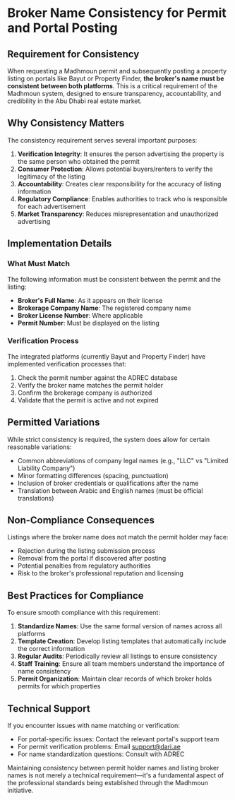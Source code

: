 # Broker Name Consistency for Permit and Portal Posting

## Requirement for Consistency

When requesting a Madhmoun permit and subsequently posting a property listing on portals like Bayut or Property Finder, **the broker's name must be consistent between both platforms**. This is a critical requirement of the Madhmoun system, designed to ensure transparency, accountability, and credibility in the Abu Dhabi real estate market.

## Why Consistency Matters

The consistency requirement serves several important purposes:

1. **Verification Integrity**: It ensures the person advertising the property is the same person who obtained the permit
2. **Consumer Protection**: Allows potential buyers/renters to verify the legitimacy of the listing
3. **Accountability**: Creates clear responsibility for the accuracy of listing information
4. **Regulatory Compliance**: Enables authorities to track who is responsible for each advertisement
5. **Market Transparency**: Reduces misrepresentation and unauthorized advertising

## Implementation Details

### What Must Match

The following information must be consistent between the permit and the listing:

* **Broker's Full Name**: As it appears on their license
* **Brokerage Company Name**: The registered company name
* **Broker License Number**: Where applicable
* **Permit Number**: Must be displayed on the listing

### Verification Process

The integrated platforms (currently Bayut and Property Finder) have implemented verification processes that:

1. Check the permit number against the ADREC database
2. Verify the broker name matches the permit holder
3. Confirm the brokerage company is authorized
4. Validate that the permit is active and not expired

## Permitted Variations

While strict consistency is required, the system does allow for certain reasonable variations:

* Common abbreviations of company legal names (e.g., "LLC" vs "Limited Liability Company")
* Minor formatting differences (spacing, punctuation)
* Inclusion of broker credentials or qualifications after the name
* Translation between Arabic and English names (must be official translations)

## Non-Compliance Consequences

Listings where the broker name does not match the permit holder may face:

* Rejection during the listing submission process
* Removal from the portal if discovered after posting
* Potential penalties from regulatory authorities
* Risk to the broker's professional reputation and licensing

## Best Practices for Compliance

To ensure smooth compliance with this requirement:

1. **Standardize Names**: Use the same formal version of names across all platforms
2. **Template Creation**: Develop listing templates that automatically include the correct information
3. **Regular Audits**: Periodically review all listings to ensure consistency
4. **Staff Training**: Ensure all team members understand the importance of name consistency
5. **Permit Organization**: Maintain clear records of which broker holds permits for which properties

## Technical Support

If you encounter issues with name matching or verification:

* For portal-specific issues: Contact the relevant portal's support team
* For permit verification problems: Email support@dari.ae
* For name standardization questions: Consult with ADREC

Maintaining consistency between permit holder names and listing broker names is not merely a technical requirement—it's a fundamental aspect of the professional standards being established through the Madhmoun initiative.